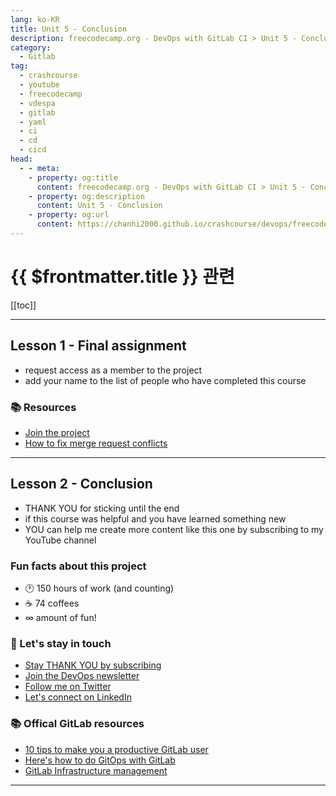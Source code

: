 ```yaml
---
lang: ko-KR
title: Unit 5 - Conclusion
description: freecodecamp.org - DevOps with GitLab CI > Unit 5 - Conclusion
category:
  - Gitlab
tag:
  - crashcourse
  - youtube
  - freecodecamp
  - vdespa
  - gitlab
  - yaml
  - ci
  - cd
  - cicd
head: 
  - - meta:
    - property: og:title
      content: freecodecamp.org - DevOps with GitLab CI > Unit 5 - Conclusion
    - property: og:description
      content: Unit 5 - Conclusion
    - property: og:url
      content: https://chanhi2000.github.io/crashcourse/devops/freecodecamp-gitlab-ci/5.html
---
```


# {{ $frontmatter.title }} 관련

[[toc]]

---

## Lesson 1 - Final assignment

- request access as a member to the project
- add your name to the list of people who have completed this course

### 📚 Resources

- [Join the project](https://gitlab.com/gitlab-course-public/who-is-learning-gitlab-ci)
- [How to fix merge request conflicts](https://vdespa.medium.com/7f86bf79e58b?sk=b0fd024ce8ddc4a7c3b998be622ab10d)

---

## Lesson 2 - Conclusion

- THANK YOU for sticking until the end
- if this course was helpful and you have learned something new
- YOU can help me create more content like this one by subscribing to my YouTube channel

### Fun facts about this project

- 🕐 150 hours of work (and counting)
- ☕️ 74 coffees
- ∞ amount of fun!

### 💬 Let's stay in touch

- [<FontIcon icon="fa-brands fa-youtube"/>Stay THANK YOU by subscribing](http://www.youtube.com/@vdespa)
- [Join the DevOps newsletter](https://sendfox.com/lp/1x9k59)
- [<FontIcon icon="fa-brands fa-x-twitter"/>Follow me on Twitter](https://twitter.com/vdespa)
- [<FontIcon icon="fa-brands fa-linkedin"/>Let's connect on LinkedIn](https://www.linkedin.com/in/vdespa)

### 📚 Offical GitLab resources

- [10 tips to make you a productive GitLab user](https://about.gitlab.com/blog/2021/02/18/improve-your-gitlab-productivity-with-these-10-tips/)
- [Here's how to do GitOps with GitLab](https://about.gitlab.com/blog/2021/10/21/gitops-with-gitlab/)
- [GitLab Infrastructure management](https://docs.gitlab.com/ee/user/infrastructure/)

---

<TagLinks />